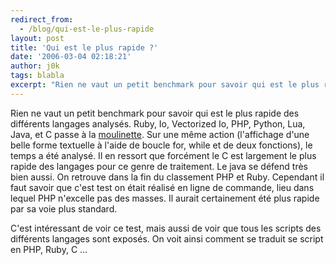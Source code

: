 ```yaml
---
redirect_from:
  - /blog/qui-est-le-plus-rapide
layout: post
title: 'Qui est le plus rapide ?'
date: '2006-03-04 02:18:21'
author: j0k
tags: blabla
excerpt: "Rien ne vaut un petit benchmark pour savoir qui est le plus rapide des différents langages analysés.     \nRuby, Io, Vectorized Io, PHP, Python, Lua, Java, et C passe à la [moulinette](http://www.timestretch.com/FractalBenchmark.html). Sur une même action (l'affichage d'une belle forme textuelle à l'aide de boucle for, while et de deux fonctions), le temps      …"
---
```


Rien ne vaut un petit benchmark pour savoir qui est le plus rapide des différents langages analysés.
Ruby, Io, Vectorized Io, PHP, Python, Lua, Java, et C passe à la [moulinette](http://www.timestretch.com/FractalBenchmark.html). Sur une même action (l'affichage d'une belle forme textuelle à l'aide de boucle for, while et de deux fonctions), le temps a été analysé. Il en ressort que forcément le C est largement le plus rapide des langages pour ce genre de traitement. Le java se défend très bien aussi. On retrouve dans la fin du classement PHP et Ruby.    Cependant il faut savoir que c'est test on était réalisé en ligne de commande, lieu dans lequel PHP n'excelle pas des masses. Il aurait certainement été plus rapide par sa voie plus standard.

C'est intéressant de voir ce test, mais aussi de voir que tous les scripts des différents langages sont exposés. On voit ainsi comment se traduit se script en PHP, Ruby, C ...
